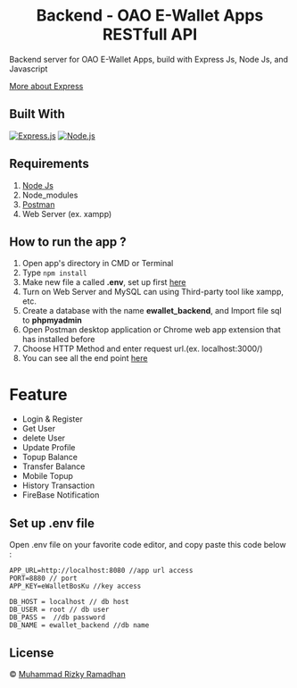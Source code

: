 <h1 align="center">Backend - OAO E-Wallet Apps RESTfull API</h1>

Backend server for OAO E-Wallet Apps, build with Express Js, Node Js, and Javascript

[More about Express](https://en.wikipedia.org/wiki/Express.js)


## Built With

[![Express.js](https://img.shields.io/badge/Express.js-4.x-orange.svg?style=rounded-square)](https://expressjs.com/en/starter/installing.html)
[![Node.js](https://img.shields.io/badge/Node.js-v.12.13-green.svg?style=rounded-square)](https://nodejs.org/)


## Requirements

1. <a href="https://nodejs.org/en/download/">Node Js</a>
2. Node_modules
3. <a href="https://www.getpostman.com/">Postman</a>
4. Web Server (ex. xampp)


## How to run the app ?

1. Open app's directory in CMD or Terminal
2. Type `npm install`
3. Make new file a called **.env**, set up first [here](#set-up-env-file)
4. Turn on Web Server and MySQL can using Third-party tool like xampp, etc.
5. Create a database with the name **ewallet_backend**, and Import file sql to **phpmyadmin**
6. Open Postman desktop application or Chrome web app extension that has installed before
7. Choose HTTP Method and enter request url.(ex. localhost:3000/)
8. You can see all the end point [here](https://www.getpostman.com/collections/2cee55de0455b2850213)

# Feature
<ul>
<li>Login & Register</li>
<li>Get User</li>
<li>delete User</li>
<li>Update Profile</li>
<li>Topup Balance</li>
<li>Transfer Balance</li>
<li>Mobile Topup</li>
<li>History Transaction</li>
<li>FireBase Notification</li>
</ul>


## Set up .env file

Open .env file on your favorite code editor, and copy paste this code below :

```
APP_URL=http://localhost:8080 //app url access
PORT=8880 // port
APP_KEY=eWalletBosKu //key access

DB_HOST = localhost // db host
DB_USER = root // db user
DB_PASS =  //db password
DB_NAME = ewallet_backend //db name
```


## License
© [Muhammad Rizky Ramadhan](https://www.linkedin.com/in/zzzzidannnn/)
